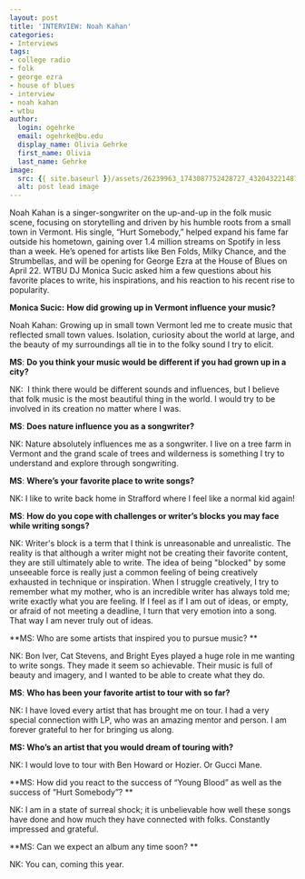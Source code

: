 ```yaml
---
layout: post
title: 'INTERVIEW: Noah Kahan'
categories:
- Interviews
tags:
- college radio
- folk
- george ezra
- house of blues
- interview
- noah kahan
- wtbu
author:
  login: ogehrke
  email: ogehrke@bu.edu
  display_name: Olivia Gehrke
  first_name: Olivia
  last_name: Gehrke
image:
  src: {{ site.baseurl }}/assets/26239963_1743087752428727_4320432214879022139_o-636x636.jpg
  alt: post lead image
---
```


Noah Kahan is a singer-songwriter on the up-and-up in the folk music scene, focusing on storytelling and driven by his humble roots from a small town in Vermont. His single, “Hurt Somebody,” helped expand his fame far outside his hometown, gaining over 1.4 million streams on Spotify in less than a week. He’s opened for artists like Ben Folds, Milky Chance, and the Strumbellas, and will be opening for George Ezra at the House of Blues on April 22. WTBU DJ Monica Sucic asked him a few questions about his favorite places to write, his inspirations, and his reaction to his recent rise to popularity.

**Monica Sucic:** **How did growing up in Vermont influence your music?**

Noah Kahan: Growing up in small town Vermont led me to create music that reflected small town values. Isolation, curiosity about the world at large, and the beauty of my surroundings all tie in to the folky sound I try to elicit.

**MS**: **Do you think your music would be different if you had grown up in a city?**

NK:  I think there would be different sounds and influences, but I believe that folk music is the most beautiful thing in the world. I would try to be involved in its creation no matter where I was.

**MS**: **Does nature influence you as a songwriter?**

NK: Nature absolutely influences me as a songwriter. I live on a tree farm in Vermont and the grand scale of trees and wilderness is something I try to understand and explore through songwriting.

**MS**: **Where’s your favorite place to write songs?**

NK: I like to write back home in Strafford where I feel like a normal kid again!

**MS**: **How do you cope with challenges or writer’s blocks you may face while writing songs?**

NK: Writer's block is a term that I think is unreasonable and unrealistic. The reality is that although a writer might not be creating their favorite content, they are still ultimately able to write. The idea of being "blocked" by some unseeable force is really just a common feeling of being creatively exhausted in technique or inspiration. When I struggle creatively, I try to remember what my mother, who is an incredible writer has always told me; write exactly what you are feeling. If I feel as if I am out of ideas, or empty, or afraid of not meeting a deadline, I turn that very emotion into a song. That way I am never truly out of ideas.

**MS: Who are some artists that inspired you to pursue music? **

NK: Bon Iver, Cat Stevens, and Bright Eyes played a huge role in me wanting to write songs. They made it seem so achievable. Their music is full of beauty and imagery, and I wanted to be able to create what they do.

**MS**: **Who has been your favorite artist to tour with so far?**

NK: I have loved every artist that has brought me on tour. I had a very special connection with LP, who was an amazing mentor and person. I am forever grateful to her for bringing us along.

**MS: Who’s an artist that you would dream of touring with?**

NK: I would love to tour with Ben Howard or Hozier. Or Gucci Mane.

**MS: How did you react to the success of “Young Blood” as well as the success of “Hurt Somebody”? **

NK: I am in a state of surreal shock; it is unbelievable how well these songs have done and how much they have connected with folks. Constantly impressed and grateful.

**MS: Can we expect an album any time soon? **

NK: You can, coming this year.